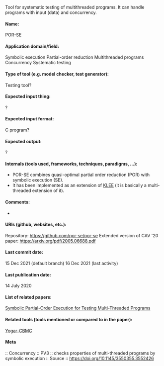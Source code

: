 Tool for systematic testing of multithreaded programs.
It can handle programs with input (data) and concurrency.

#### Name:
POR-SE

#### Application domain/field:
Symbolic execution
Partial-order reduction
Multithreaded programs
Concurrency
Systematic testing

#### Type of tool (e.g. model checker, test generator):
Testing tool?

#### Expected input thing:
?

#### Expected input format:
C program?

#### Expected output:
?

#### Internals (tools used, frameworks, techniques, paradigms, ...):
- POR-SE combines quasi-optimal partial order reduction (POR) with symbolic execution (SE). 
- It has been implemented as an extension of [KLEE](KLEE.md) (it is basically a multi-threaded extension of it).

#### Comments:
-

#### URIs (github, websites, etc.):
Repository: https://github.com/por-se/por-se
Extended version of CAV '20 paper: https://arxiv.org/pdf/2005.06688.pdf

#### Last commit date:
15 Dec 2021 (default branch)
16 Dec 2021 (last activity)

#### Last publication date:
14 July 2020

#### List of related papers:
[Symbolic Partial-Order Execution for Testing Multi-Threaded Programs](https://doi.org/10.1007/978-3-030-53288-8_18)

#### Related tools (tools mentioned or compared to in the paper):
[Yogar-CBMC](Yogar-CBMC.md)

#### Meta
:: Concurrency
:: PV3 :: checks properties of multi-threaded programs by symbolic execution
:: Source :: https://doi.org/10.1145/3550355.3552426
